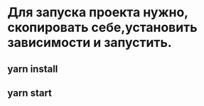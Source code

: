 # Для запуска проекта нужно, скопировать себе,установить зависимости и запустить.
## yarn install
## yarn start


